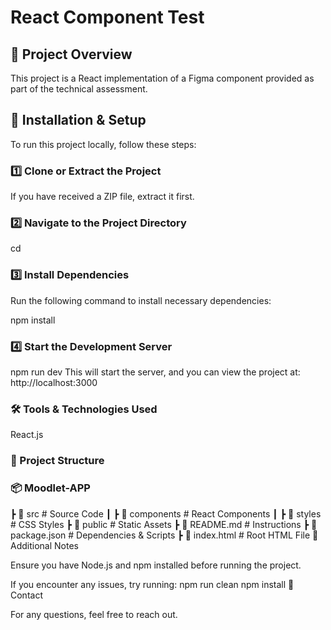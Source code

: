# React Component Test

## 📌 Project Overview
This project is a React implementation of a Figma component provided as part of the technical assessment.

## 🚀 Installation & Setup
To run this project locally, follow these steps:

### 1️⃣ Clone or Extract the Project
If you have received a ZIP file, extract it first.  


### 2️⃣ Navigate to the Project Directory
cd <your-project-folder>

### 3️⃣ Install Dependencies
Run the following command to install necessary dependencies:

npm install

### 4️⃣ Start the Development Server
npm run dev
This will start the server, and you can view the project at: http://localhost:3000

### 🛠️ Tools & Technologies Used

React.js


### 📂 Project Structure

### 📦 Moodlet-APP
 ┣ 📂 src                # Source Code
 ┃ ┣ 📂 components       # React Components
 ┃ ┣ 📂 styles           # CSS Styles
 ┣ 📂 public             # Static Assets
 ┣ 📜 README.md          # Instructions
 ┣ 📜 package.json       # Dependencies & Scripts
 ┣ 📜 index.html         # Root HTML File
🔗 Additional Notes

Ensure you have Node.js and npm installed before running the project.

If you encounter any issues, try running:
npm run clean
npm install
📧 Contact

For any questions, feel free to reach out.